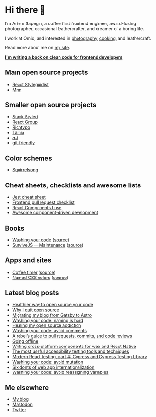 # Hi there 👋

I’m Artem Sapegin, a coffee first frontend engineer, award-losing photographer, occasional leathercrafter, and dreamer of a boring life.

I work at Omio, and interested in [photography](https://morning.photos/), [cooking](https://tacohuaco.co/), and leathercraft.

Read more about me on [my site](https://sapegin.me/).

**[I'm writing a book on clean code for frontend developers](https://sapegin.me/book/)**

## Main open source projects

- [React Styleguidist](https://github.com/styleguidist/react-styleguidist)
- [Mrm](https://github.com/sapegin/mrm)

## Smaller open source projects

- [Stack Styled](https://github.com/sapegin/stack-styled)
- [React Group](https://github.com/sapegin/react-group)
- [Richtypo](https://github.com/sapegin/richtypo.js)
- [Tâmia](https://tamiadev.github.io/tamia/)
- [q-i](https://github.com/sapegin/q-i)
- [git-friendly](https://github.com/jamiew/git-friendly)

## Color schemes

- [Squirrelsong](https://github.com/sapegin/squirrelsong)

## Cheat sheets, checklists and awesome lists

- [Jest cheat sheet](https://github.com/sapegin/jest-cheat-sheet)
- [Frontend pull request checklist](https://github.com/sapegin/frontend-pull-request-checklist)
- [React Components I use](https://github.com/sapegin/react-components)
- [Awesome component-driven development](https://github.com/component-driven/awesome-list)

## Books

- [Washing your code](https://sapegin.me/book/) ([source](https://github.com/sapegin/washingcode-book))
- [SurviveJS — Maintenance](https://survivejs.com/maintenance/) ([source](https://github.com/survivejs/maintenance-book))

## Apps and sites

- [Coffee timer](https://coffee.morning.photos/) ([source](https://github.com/sapegin/coffeetimer))
- [Named CSS colors](https://sapegin.github.io/csscolors/) ([source](https://github.com/sapegin/csscolors))

## Latest blog posts

<!-- BLOG-POST-LIST:START -->
- [Healthier way to open source your code](https://sapegin.me/blog/healthy-open-source/)
- [Why I quit open source](https://sapegin.me/blog/open-source-no-more/)
- [Migrating my blog from Gatsby to Astro](https://sapegin.me/blog/gatsby-to-astro/)
- [Washing your code: naming is hard](https://sapegin.me/blog/naming/)
- [Healing my open source addiction](https://sapegin.me/blog/ex-open-source/)
- [Washing your code: avoid comments](https://sapegin.me/blog/avoid-comments/)
- [A rebel’s guide to pull requests, commits, and code reviews](https://blog.sapegin.me/all/rebels-guide-to-pull-requests-commits-code-reviews/)
- [Going offline](https://blog.sapegin.me/all/going-offline/)
- [Writing cross-platform components for web and React Native](https://blog.sapegin.me/all/react-native-components/)
- [The most useful accessibility testing tools and techniques](https://blog.sapegin.me//all/accessibility-testing/)
- [Modern React testing, part 4: Cypress and Cypress Testing Library](https://blog.sapegin.me//all/react-testing-4-cypress/)
- [Washing your code: avoid mutation](https://blog.sapegin.me//all/avoid-mutation/)
- [Six donts of web app internationalization](https://blog.sapegin.me//all/internationalization/)
- [Washing your code: avoid reassigning variables](https://blog.sapegin.me//all/avoid-reassigning-variables/)
<!-- BLOG-POST-LIST:END -->

## Me elsewhere

- [My blog](https://sapegin.me/sapegin/)
- [Mastodon](https://mastodon.cloud/@sapegin)
- [Twitter](https://twitter.com/iamsapegin)

